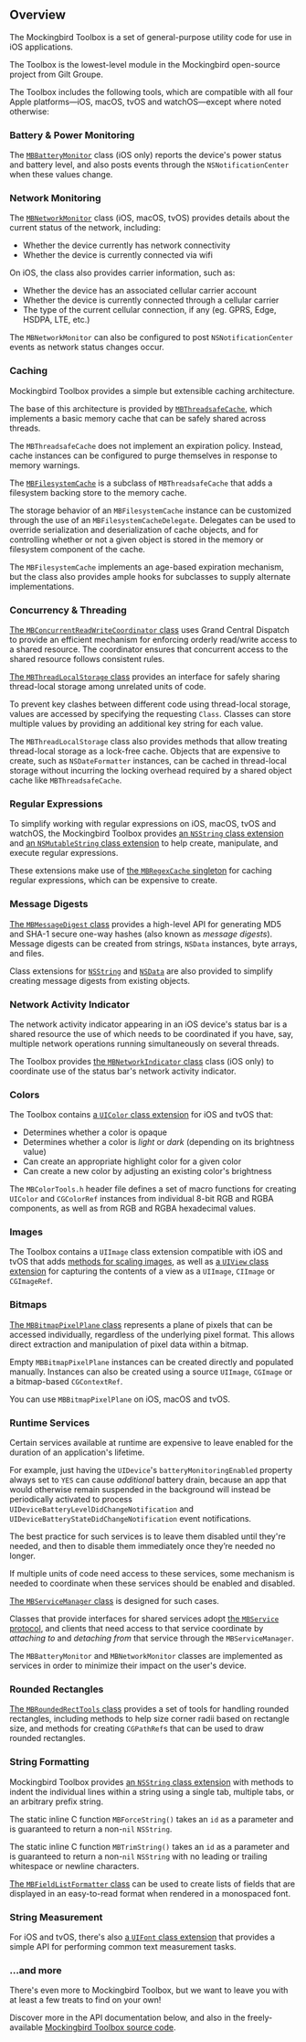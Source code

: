 ## Overview

The Mockingbird Toolbox is a set of general-purpose utility code for use in iOS applications.

The Toolbox is the lowest-level module in the Mockingbird open-source project from Gilt Groupe.

The Toolbox includes the following tools, which are compatible with all four Apple platforms—iOS, macOS, tvOS and watchOS—except where noted otherwise:


### Battery & Power Monitoring

The [`MBBatteryMonitor`](https://rawgit.com/emaloney/MBToolbox/master/Documentation/API/Classes/MBBatteryMonitor.html) class (iOS only) reports the device's power status and battery level, and also posts events through the `NSNotificationCenter` when these values change.


### Network Monitoring

The [`MBNetworkMonitor`](https://rawgit.com/emaloney/MBToolbox/master/Documentation/API/Classes/MBNetworkMonitor.html) class (iOS, macOS, tvOS) provides details about the current status of the network, including:

* Whether the device currently has network connectivity
* Whether the device is currently connected via wifi

On iOS, the class also provides carrier information, such as:

* Whether the device has an associated cellular carrier account
* Whether the device is currently connected through a cellular carrier
* The type of the current cellular connection, if any (eg. GPRS, Edge, HSDPA, LTE, etc.)

The `MBNetworkMonitor` can also be configured to post `NSNotificationCenter` events as network status changes occur.


### Caching

Mockingbird Toolbox provides a simple but extensible caching architecture.

The base of this architecture is provided by [`MBThreadsafeCache`](https://rawgit.com/emaloney/MBToolbox/master/Documentation/API/Classes/MBThreadsafeCache.html), which implements a basic memory cache that can be safely shared across threads.

The `MBThreadsafeCache` does not implement an expiration policy. Instead, cache instances can be configured to purge themselves in response to memory warnings.

The [`MBFilesystemCache`](https://rawgit.com/emaloney/MBToolbox/master/Documentation/API/Classes/MBFilesystemCache.html) is a subclass of `MBThreadsafeCache` that adds a filesystem backing store to the memory cache.

The storage behavior of an `MBFilesystemCache` instance can be customized through the use of an `MBFilesystemCacheDelegate`. Delegates can be used to override serialization and deserialization of cache objects, and for controlling whether or not a given object is stored in the memory or filesystem component of the cache.

The `MBFilesystemCache` implements an age-based expiration mechanism, but the class also provides ample hooks for subclasses to supply alternate implementations.


### Concurrency & Threading

[The `MBConcurrentReadWriteCoordinator` class](https://rawgit.com/emaloney/MBToolbox/master/Documentation/API/Classes/MBConcurrentReadWriteCoordinator.html) uses Grand Central Dispatch to provide an efficient mechanism for enforcing orderly read/write access to a shared resource. The coordinator ensures that concurrent access to the shared resource follows consistent rules.

[The `MBThreadLocalStorage` class](https://rawgit.com/emaloney/MBToolbox/master/Documentation/API/Classes/MBThreadLocalStorage.html) provides an interface for safely sharing thread-local storage among unrelated units of code.

To prevent key clashes between different code using thread-local storage, values are accessed by specifying the requesting `Class`. Classes can store multiple values by providing an additional key string for each value.

The `MBThreadLocalStorage` class also provides methods that allow treating thread-local storage as a lock-free cache. Objects that are expensive to create, such as `NSDateFormatter` instances, can be cached in thread-local storage without incurring the locking overhead required by a shared object cache like `MBThreadsafeCache`.


### Regular Expressions

To simplify working with regular expressions on iOS, macOS, tvOS and watchOS, the Mockingbird Toolbox provides [an `NSString` class extension](https://rawgit.com/emaloney/MBToolbox/master/Documentation/API/Categories/NSString+MBRegex.html) and [an `NSMutableString` class extension](https://rawgit.com/emaloney/MBToolbox/master/Documentation/API/Categories/NSMutableString+MBRegex.html) to help create, manipulate, and execute regular expressions.

These extensions make use of [the `MBRegexCache` singleton](https://rawgit.com/emaloney/MBToolbox/master/Documentation/API/Classes/MBRegexCache.html) for caching regular expressions, which can be expensive to create.


### Message Digests

[The `MBMessageDigest` class](https://rawgit.com/emaloney/MBToolbox/master/Documentation/API/Classes/MBMessageDigest.html) provides a high-level API for generating MD5 and SHA-1 secure one-way hashes (also known as *message digests*). Message digests can be created from strings, `NSData` instances, byte arrays, and files.

Class extensions for [`NSString`](https://rawgit.com/emaloney/MBToolbox/master/Documentation/API/Categories/NSString+MBMessageDigest.html) and [`NSData`](https://rawgit.com/emaloney/MBToolbox/master/Documentation/API/Categories/NSData+MBMessageDigest.html) are also provided to simplify creating message digests from existing objects.


### Network Activity Indicator

The network activity indicator appearing in an iOS device's status bar is a shared resource the use of which needs to be coordinated if you have, say, multiple network operations running simultaneously on several threads.

The Toolbox provides [the `MBNetworkIndicator` class](https://rawgit.com/emaloney/MBToolbox/master/Documentation/API/Classes/MBNetworkIndicator.html) class (iOS only) to coordinate use of the status bar's network activity indicator.


### Colors

The Toolbox contains [a `UIColor` class extension](https://rawgit.com/emaloney/MBToolbox/master/Documentation/API/Categories/UIColor+MBToolbox.html) for iOS and tvOS that:

- Determines whether a color is opaque
- Determines whether a color is *light* or *dark* (depending on its brightness value)
- Can create an appropriate highlight color for a given color
- Can create a new color by adjusting an existing color's brightness

The `MBColorTools.h` header file defines a set of macro functions for creating `UIColor` and `CGColorRef` instances from individual 8-bit RGB and RGBA components, as well as from RGB and RGBA hexadecimal values.


### Images

The Toolbox contains a `UIImage` class extension compatible with iOS and tvOS that adds [methods for scaling images](https://rawgit.com/emaloney/MBToolbox/master/Documentation/API/Categories/UIImage+MBImageScaling.html), as well as [a `UIView` class extension](https://rawgit.com/emaloney/MBToolbox/master/Documentation/API/UIView+MBSnapshotImage.html) for capturing the contents of a view as a `UIImage`, `CIImage` or `CGImageRef`.


### Bitmaps

[The `MBBitmapPixelPlane` class](https://rawgit.com/emaloney/MBToolbox/master/Documentation/API/Classes/MBBitmapPixelPlane.html) represents a plane of pixels that can be accessed individually, regardless of the underlying pixel format. This allows direct extraction and manipulation of pixel data within a bitmap.

Empty `MBBitmapPixelPlane` instances can be created directly and populated manually. Instances can also be created using a source `UIImage`, `CGImage` or a bitmap-based `CGContextRef`.

You can use `MBBitmapPixelPlane` on iOS, macOS and tvOS.


### Runtime Services

Certain services available at runtime are expensive to leave enabled for the duration of an application's lifetime.

For example, just having the `UIDevice`'s `batteryMonitoringEnabled` property always set to `YES` can cause *additional* battery drain, because an app that would otherwise remain suspended in the background will instead be periodically activated to process `UIDeviceBatteryLevelDidChangeNotification` and `UIDeviceBatteryStateDidChangeNotification` event notifications.

The best practice for such services is to leave them disabled until they're needed, and then to disable them immediately once they’re needed no longer.

If multiple units of code need access to these services, some mechanism is needed to coordinate when these services should be enabled and disabled. 

[The `MBServiceManager` class](https://rawgit.com/emaloney/MBToolbox/master/Documentation/API/Classes/MBServiceManager.html) is designed for such cases.

Classes that provide interfaces for shared services adopt [the `MBService` protocol](https://rawgit.com/emaloney/MBToolbox/master/Documentation/API/Protocols/MBService.html), and clients that need access to that service coordinate by *attaching to* and *detaching from* that service through the `MBServiceManager`.

The `MBBatteryMonitor` and `MBNetworkMonitor` classes are implemented as services in order to minimize their impact on the user's device.


### Rounded Rectangles

[The `MBRoundedRectTools` class](https://rawgit.com/emaloney/MBToolbox/master/Documentation/API/Classes/MBRoundedRectTools.html) provides a set of tools for handling rounded rectangles, including methods to help size corner radii based on rectangle size, and methods for creating `CGPathRef`s that can be used to draw rounded rectangles.


### String Formatting

Mockingbird Toolbox provides [an `NSString` class extension](https://rawgit.com/emaloney/MBToolbox/master/Documentation/API/Categories/NSString+MBIndentation.html) with methods to indent the individual lines within a string using a single tab, multiple tabs, or an arbitrary prefix string.

The static inline C function `MBForceString()` takes an `id` as a parameter and is guaranteed to return a non-`nil` `NSString`.

The static inline C function `MBTrimString()` takes an `id` as a parameter and is guaranteed to return a non-`nil` `NSString` with no leading or trailing whitespace or newline characters.

[The `MBFieldListFormatter` class](https://rawgit.com/emaloney/MBToolbox/master/Documentation/API/Classes/MBFieldListFormatter.html) can be used to create lists of fields that are displayed in an easy-to-read format when rendered in a monospaced font.


### String Measurement

For iOS and tvOS, there's also [a `UIFont` class extension](https://rawgit.com/emaloney/MBToolbox/master/Documentation/API/Categories/UIFont+MBStringSizing.html) that provides a simple API for performing common text measurement tasks.


### ...and more

There's even more to Mockingbird Toolbox, but we want to leave you with at least a few treats to find on your own!

Discover more in the API documentation below, and also in the freely-available [Mockingbird Toolbox source code](https://github.com/emaloney/MBToolbox/).

